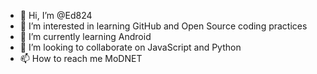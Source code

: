 - 👋 Hi, I’m @Ed824
- 👀 I’m interested in learning GitHub and Open Source coding practices
- 🌱 I’m currently learning Android
- 💞️ I’m looking to collaborate on JavaScript and Python
- 📫 How to reach me MoDNET

<!---
Ed824/Ed824 is a ✨ special ✨ repository because its `README.md` (this file) appears on your GitHub profile.
You can click the Preview link to take a look at your changes.
--->
